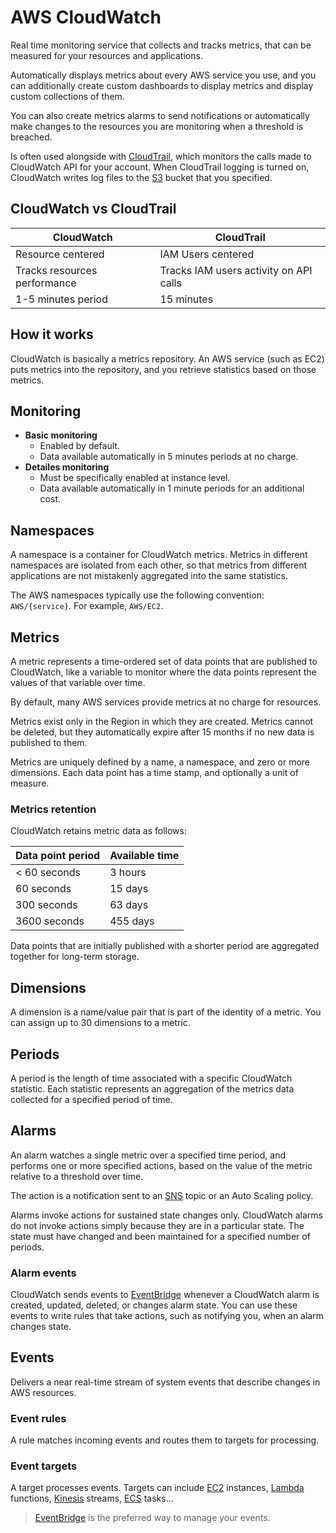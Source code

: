 # AWS CloudWatch

Real time monitoring service that collects and tracks metrics, that can be measured for your resources and applications.

Automatically displays metrics about every AWS service you use, and you can additionally create custom dashboards to display metrics and display custom collections of them.

You can also create metrics alarms to send notifications or automatically make changes to the resources you are monitoring when a threshold is breached.

Is often used alongside with [CloudTrail](CloudTrail.md), which monitors the calls made to CloudWatch API for your account. When CloudTrail logging is turned on, CloudWatch writes log files to the [S3](S3.md) bucket that you specified.

## CloudWatch vs CloudTrail

| CloudWatch                   | CloudTrail                             |
| ---------------------------- | -------------------------------------- |
| Resource centered            | IAM Users centered                     |
| Tracks resources performance | Tracks IAM users activity on API calls |
| 1-5 minutes period           | 15 minutes                             |

## How it works

CloudWatch is basically a metrics repository. An AWS service (such as EC2) puts metrics into the repository, and you retrieve statistics based on those metrics.

## Monitoring

- **Basic monitoring**
    - Enabled by default.
    - Data available automatically in 5 minutes periods at no charge.
- **Detailes monitoring**
    - Must be specifically enabled at instance level.
    - Data available automatically in 1 minute periods for an additional cost.

## Namespaces

A namespace is a container for CloudWatch metrics. Metrics in different namespaces are isolated from each other, so that metrics from different applications are not mistakenly aggregated into the same statistics.

The AWS namespaces typically use the following convention: `AWS/{service}`. For example, `AWS/EC2`.

## Metrics

A metric represents a time-ordered set of data points that are published to CloudWatch, like a variable to monitor where the data points represent the values of that variable over time.

By default, many AWS services provide metrics at no charge for resources.

Metrics exist only in the Region in which they are created. Metrics cannot be deleted, but they automatically expire after 15 months if no new data is published to them.

Metrics are uniquely defined by a name, a namespace, and zero or more dimensions. Each data point has a time stamp, and optionally a unit of measure.

### Metrics retention

CloudWatch retains metric data as follows:

| Data point period | Available time |
| ----------------- | -------------- |
| < 60 seconds      | 3 hours        |
| 60 seconds        | 15 days        |
| 300 seconds       | 63 days        |
| 3600 seconds      | 455 days       |

Data points that are initially published with a shorter period are aggregated together for long-term storage.

## Dimensions

A dimension is a name/value pair that is part of the identity of a metric. You can assign up to 30 dimensions to a metric.

## Periods

A period is the length of time associated with a specific CloudWatch statistic. Each statistic represents an aggregation of the metrics data collected for a specified period of time.

## Alarms

An alarm watches a single metric over a specified time period, and performs one or more specified actions, based on the value of the metric relative to a threshold over time. 

The action is a notification sent to an [SNS](SNS) topic or an Auto Scaling policy.

Alarms invoke actions for sustained state changes only. CloudWatch alarms do not invoke actions simply because they are in a particular state. The state must have changed and been maintained for a specified number of periods.

### Alarm events

CloudWatch sends events to [EventBridge](EventBridge.md) whenever a CloudWatch alarm is created, updated, deleted, or changes alarm state. You can use these events to write rules that take actions, such as notifying you, when an alarm changes state.

## Events

Delivers a near real-time stream of system events that describe changes in AWS resources.

### Event rules

A rule matches incoming events and routes them to targets for processing.

### Event targets

A target processes events. Targets can include [EC2](EC2.m2) instances, [Lambda](Lambda.md) functions, [Kinesis](Kinesis.md) streams, [ECS](ECS.md) tasks...

> [EventBridge](EventBridge.md) is the preferred way to manage your events.